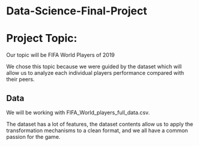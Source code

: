 # Data-Science-Final-Project

# Project Topic:

Our topic will be FIFA World Players of 2019

We chose this topic because we were guided by the dataset which will allow us to analyze each individual players performance compared with their peers.

## Data

We will be working with FIFA_World_players_full_data.csv. 

The dataset has a lot of features, the dataset contents allow us to apply the transformation mechanisms to a clean format, and we all have a common passion for the game.

